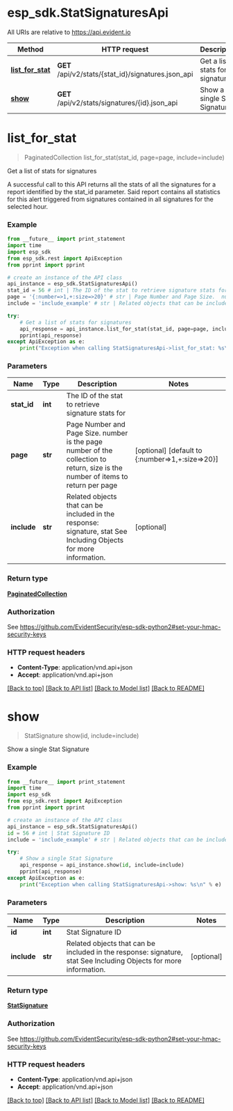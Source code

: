 # esp_sdk.StatSignaturesApi

All URIs are relative to https://api.evident.io

Method | HTTP request | Description
------------- | ------------- | -------------
[**list_for_stat**](StatSignaturesApi.md#list_for_stat) | **GET** /api/v2/stats/{stat_id}/signatures.json_api | Get a list of stats for signatures
[**show**](StatSignaturesApi.md#show) | **GET** /api/v2/stats/signatures/{id}.json_api | Show a single Stat Signature


# **list_for_stat**
> PaginatedCollection list_for_stat(stat_id, page=page, include=include)

Get a list of stats for signatures

A successful call to this API returns all the stats of all the signatures for a report identified by the stat_id parameter. Said report contains all statistics for this alert triggered from signatures contained in all signatures for the selected hour.

### Example 
```python
from __future__ import print_statement
import time
import esp_sdk
from esp_sdk.rest import ApiException
from pprint import pprint

# create an instance of the API class
api_instance = esp_sdk.StatSignaturesApi()
stat_id = 56 # int | The ID of the stat to retrieve signature stats for
page = '{:number=>1,+:size=>20}' # str | Page Number and Page Size.  number is the page number of the collection to return, size is the number of items to return per page (optional) (default to {:number=>1,+:size=>20})
include = 'include_example' # str | Related objects that can be included in the response:  signature, stat See Including Objects for more information. (optional)

try: 
    # Get a list of stats for signatures
    api_response = api_instance.list_for_stat(stat_id, page=page, include=include)
    pprint(api_response)
except ApiException as e:
    print("Exception when calling StatSignaturesApi->list_for_stat: %s\n" % e)
```

### Parameters

Name | Type | Description  | Notes
------------- | ------------- | ------------- | -------------
 **stat_id** | **int**| The ID of the stat to retrieve signature stats for | 
 **page** | **str**| Page Number and Page Size.  number is the page number of the collection to return, size is the number of items to return per page | [optional] [default to {:number&#x3D;&gt;1,+:size&#x3D;&gt;20}]
 **include** | **str**| Related objects that can be included in the response:  signature, stat See Including Objects for more information. | [optional] 

### Return type

[**PaginatedCollection**](PaginatedCollection.md)

### Authorization

See https://github.com/EvidentSecurity/esp-sdk-python2#set-your-hmac-security-keys

### HTTP request headers

 - **Content-Type**: application/vnd.api+json
 - **Accept**: application/vnd.api+json

[[Back to top]](#) [[Back to API list]](../README.md#documentation-for-api-endpoints) [[Back to Model list]](../README.md#documentation-for-models) [[Back to README]](../README.md)

# **show**
> StatSignature show(id, include=include)

Show a single Stat Signature



### Example 
```python
from __future__ import print_statement
import time
import esp_sdk
from esp_sdk.rest import ApiException
from pprint import pprint

# create an instance of the API class
api_instance = esp_sdk.StatSignaturesApi()
id = 56 # int | Stat Signature ID
include = 'include_example' # str | Related objects that can be included in the response:  signature, stat See Including Objects for more information. (optional)

try: 
    # Show a single Stat Signature
    api_response = api_instance.show(id, include=include)
    pprint(api_response)
except ApiException as e:
    print("Exception when calling StatSignaturesApi->show: %s\n" % e)
```

### Parameters

Name | Type | Description  | Notes
------------- | ------------- | ------------- | -------------
 **id** | **int**| Stat Signature ID | 
 **include** | **str**| Related objects that can be included in the response:  signature, stat See Including Objects for more information. | [optional] 

### Return type

[**StatSignature**](StatSignature.md)

### Authorization

See https://github.com/EvidentSecurity/esp-sdk-python2#set-your-hmac-security-keys

### HTTP request headers

 - **Content-Type**: application/vnd.api+json
 - **Accept**: application/vnd.api+json

[[Back to top]](#) [[Back to API list]](../README.md#documentation-for-api-endpoints) [[Back to Model list]](../README.md#documentation-for-models) [[Back to README]](../README.md)


